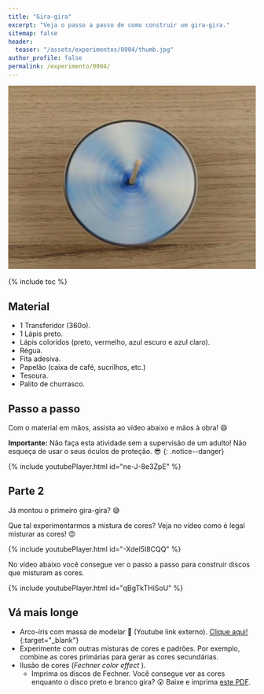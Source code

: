 ```yaml
---
title: "Gira-gira"
excerpt: "Veja o passo a passo de como construir um gira-gira."
sitemap: false
header: 
  teaser: "/assets/experimentos/0004/thumb.jpg" 
author_profile: false
permalink: /experimento/0004/
---
```

![Spinner LED](/assets/experimentos/0004/thumb.jpg)

{% include toc %}

## Material
* 1 Transferidor (360o).
* 1 Lápis preto.
* Lápis coloridos (preto, vermelho, azul escuro e azul claro).
* Régua.
* Fita adesiva.
* Papelão (caixa de café, sucrilhos, etc.)
* Tesoura.
* Palito de churrasco.

## Passo a passo
Com o material em mãos, assista ao vídeo abaixo e mãos à obra! :smile:

**Importante:** Não faça esta atividade sem a supervisão de um adulto! Não esqueça de usar o seus óculos de proteção. :sunglasses:
{: .notice--danger}

{% include youtubePlayer.html id="ne-J-8e3ZpE" %}

## Parte 2
Já montou o primeiro gira-gira? :sweat_smile:

Que tal experimentarmos a mistura de cores? Veja no vídeo como é legal misturar as cores! :heart_eyes:

{% include youtubePlayer.html id="-Xdel5I8CQQ" %}
<br>

No vídeo abaixo você consegue ver o passo a passo para construir discos que misturam as cores.

{% include youtubePlayer.html id="qBgTkTHiSoU" %}

## Vá mais longe
* Arco-íris com massa de modelar :link: (Youtube link externo). [Clique aqui!](https://youtu.be/GAfqaJ7xdRw){:target="_blank"}
* Experimente com outras misturas de cores e padrões. Por exemplo, combine as cores primárias para gerar as cores secundárias.
* Ilusão de cores (*Fechner color effect* ). 
  * Imprima os discos de Fechner. Você consegue ver as cores enquanto o disco preto e branco gira? :open_mouth: Baixe e imprima [este PDF](/assets/experimentos/0004/Fechner.pdf).



